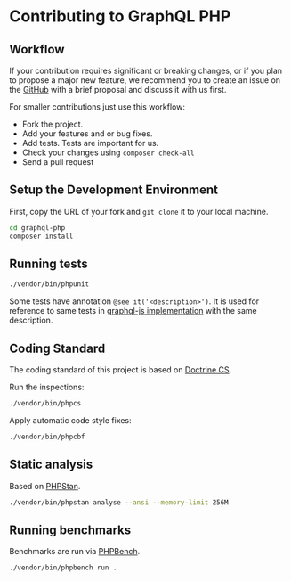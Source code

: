 # Contributing to GraphQL PHP

## Workflow
If your contribution requires significant or breaking changes, or if you plan to propose a major new feature,
we recommend you to create an issue on the [GitHub](https://github.com/webonyx/graphql-php/issues) with
a brief proposal and discuss it with us first.

For smaller contributions just use this workflow:

* Fork the project.
* Add your features and or bug fixes.
* Add tests. Tests are important for us.
* Check your changes using `composer check-all`
* Send a pull request

## Setup the Development Environment
First, copy the URL of your fork and `git clone` it to your local machine.

```sh
cd graphql-php
composer install
```

## Running tests
```sh
./vendor/bin/phpunit
```

Some tests have annotation `@see it('<description>')`. It is used for reference to same tests in [graphql-js implementation](https://github.com/graphql/graphql-js) with the same description.

## Coding Standard
The coding standard of this project is based on [Doctrine CS](https://github.com/doctrine/coding-standard).

Run the inspections:
```sh
./vendor/bin/phpcs
```

Apply automatic code style fixes:
```sh
./vendor/bin/phpcbf
```

## Static analysis
Based on [PHPStan](https://github.com/phpstan/phpstan).
```sh
./vendor/bin/phpstan analyse --ansi --memory-limit 256M
```

## Running benchmarks
Benchmarks are run via [PHPBench](https://github.com/phpbench/phpbench).
```sh
./vendor/bin/phpbench run .
```
